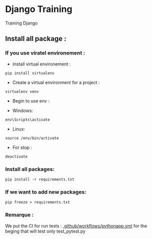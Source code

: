 # Django Training
Training Django 

## Install all package : 

### If you use viratel environement :
* Install virtual environement : 
```
pip install virtualenv
```
* Create a virtual environment for a project : 
```
virtualenv venv
```
* Begin to use env :
- Windows: 
```
env\Scripts\activate
```
- Linux:
```
source /env/bin/activate
```
* For stop : 
```
deactivate
```

### Install all packages:
```
pip install -r requirements.txt
```

### If we want to add new packages:
```
pip freeze > requirements.txt
```
### Remarque :
We put the CI for run tests :
[.github/workflows/pythonapp.yml](https://github.com/YonathanGuez/django_training/blob/master/.github/workflows/pythonapp.yml)
for the beging that will test only test_pytest.py


